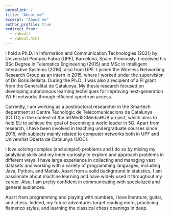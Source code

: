 ```yaml
---
permalink: /
title: "About me"
excerpt: "About me"
author_profile: true
redirect_from: 
  - /about/
  - /about.html
---
```


I hold a Ph.D. in Information and Communication Technologies (2021) by Universitat Pompeu Fabra (UPF), Barcelona, Spain. Previously, I received his BSc Degree in Telematics Engineering (2015) and MSc in Intelligent Interactive Systems (2016), also from UPF. I joined the Wireless Networking Research Group as an intern in 2015, where I worked under the supervision of Dr. Boris Bellalta. During the Ph.D., I was also a recipient of a FI grant from the Generalitat de Catalunya. My thesis research focused on developing autonomous learning techniques for improving next-generation Wi-Fi networks through efficient spectrum access.

Currently, I am working as a postdoctoral researcher in the Smartech department at Centre Tecnològic de Telecomunicacions de Catalunya (CTTC) in the context of the 5GMed5GMediaHUB project, which aims to help EU to achieve the goal of becoming a world leader in 5G. Apart from research, I have been involved in teaching undergraduate courses since 2015, with subjects mainly related to computer networks both in UPF and Universitat Oberta de Catalunya (UOC).

I love solving complex (and simple!) problems and I do so by mixing my analytical skills and my inner curiosity to explore and approach problems in different ways. I have large experience in collecting and managing vast datasets and working with a variety of programming languages, including Java, Python, and Matlab. Apart from a solid background in statistics, I am passionate about machine learning and have widely used it throughout my career. Also, I am pretty confident in communicating with specialized and general audiences.

Apart from programming and playing with numbers, I love literature, guitar, and chess. Indeed, my future adventures target reading more, practicing flamenco styles, and learning the classical chess openings in deep.